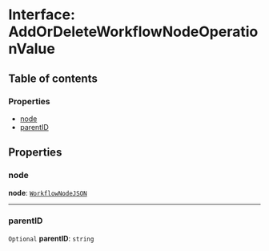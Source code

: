 # Interface: AddOrDeleteWorkflowNodeOperationValue

## Table of contents

### Properties

* [node](/en/auto-docs/free-layout-editor/interfaces/AddOrDeleteWorkflowNodeOperationValue.md#node)
* [parentID](/en/auto-docs/free-layout-editor/interfaces/AddOrDeleteWorkflowNodeOperationValue.md#parentid)

## Properties

### node

**node**: [`WorkflowNodeJSON`](/en/auto-docs/free-layout-editor/interfaces/WorkflowNodeJSON.md)

***

### parentID

`Optional` **parentID**: `string`
